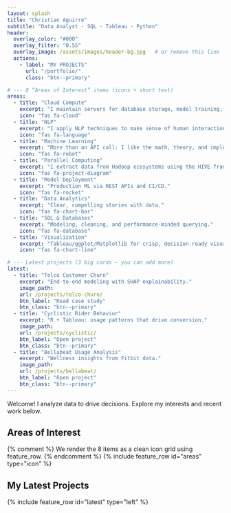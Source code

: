 ```yaml
---
layout: splash
title: "Christian Aguirre"
subtitle: "Data Analyst · SQL · Tableau · Python"
header:
  overlay_color: "#000"
  overlay_filter: "0.55"
  overlay_image: /assets/images/header-bg.jpg   # or remove this line
  actions:
    - label: "MY PROJECTS"
      url: "/portfolio/"
      class: "btn--primary"

# --- 8 “Areas of Interest” items (icons + short text)
areas:
  - title: "Cloud Compute"
    excerpt: "I maintain servers for database storage, model training, and model deployment."
    icon: "fas fa-cloud"
  - title: "NLP"
    excerpt: "I apply NLP techniques to make sense of human interactions."
    icon: "fas fa-language"
  - title: "Machine Learning"
    excerpt: "More than an API call: I like the math, theory, and implementation."
    icon: "fas fa-robot"
  - title: "Parallel Computing"
    excerpt: "I extract data from Hadoop ecosystems using the HIVE framework."
    icon: "fas fa-project-diagram"
  - title: "Model Deployment"
    excerpt: "Production ML via REST APIs and CI/CD."
    icon: "fas fa-rocket"
  - title: "Data Analytics"
    excerpt: "Clear, compelling stories with data."
    icon: "fas fa-chart-bar"
  - title: "SQL & Databases"
    excerpt: "Modeling, cleaning, and performance-minded querying."
    icon: "fas fa-database"
  - title: "Visualization"
    excerpt: "Tableau/ggplot/Matplotlib for crisp, decision-ready visuals."
    icon: "fas fa-chart-line"

# --- Latest projects (3 big cards – you can add more)
latest:
  - title: "Telco Customer Churn"
    excerpt: "End-to-end modeling with SHAP explainability."
    image_path: 
    url: /projects/telco-churn/
    btn_label: "Read case study"
    btn_class: "btn--primary"
  - title: "Cyclistic Rider Behavior"
    excerpt: "R + Tableau: usage patterns that drive conversion."
    image_path: 
    url: /projects/cyclistic/
    btn_label: "Open project"
    btn_class: "btn--primary"
  - title: "Bellabeat Usage Analysis"
    excerpt: "Wellness insights from Fitbit data."
    image_path: 
    url: /projects/bellabeat/
    btn_label: "Open project"
    btn_class: "btn--primary"
---
```


<!-- Intro blurb under the hero -->
Welcome! I analyze data to drive decisions. Explore my interests and recent work below.

## Areas of Interest
{% comment %}
We render the 8 items as a clean icon grid using feature_row.
{% endcomment %}
{% include feature_row id="areas" type="icon" %}

## My Latest Projects
{% include feature_row id="latest" type="left" %}

